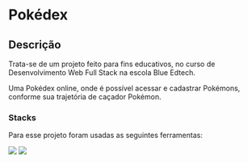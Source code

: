 # Pokédex
## Descrição
Trata-se de um projeto feito para fins educativos, no curso de Desenvolvimento Web Full Stack na escola Blue Edtech.

Uma Pokédex online, onde é possível acessar e cadastrar Pokémons, conforme sua trajetória de caçador Pokémon.

### Stacks
Para esse projeto foram usadas as seguintes ferramentas:

![](https://upload.wikimedia.org/wikipedia/commons/thumb/9/99/Unofficial_JavaScript_logo_2.svg/80px-Unofficial_JavaScript_logo_2.svg.png)
![](https://raw.githubusercontent.com/tomchen/stack-icons/634d5c036a2a7ca0115c94ab2ce86c7e79e01e13/logos/css-3.svg)